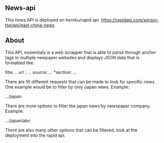 ## News-api

This news API is deployed on heroku/rapid api. https://rapidapi.com/winsor-tse/api/east-china-news

## About
This API, essientialy is a web scrapper that is able to parse through anchor tags in multiple newpaper websites and displays JSON data that is formatted like:

title: ..
url : ...
source: ...
*section: ...

There are 10 different requests that can be made to look for specific news. One example would be to filter by only Japan news. Example:

.../japan

There are more options to filter the japan news by newspaper company. Example:

.../japan/abc

There are also many other options that can be filtered, look at the deployment into the rapid api.

